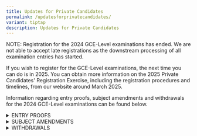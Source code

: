 ```yaml
---
title: Updates for Private Candidates
permalink: /updatesforprivatecandidates/
variant: tiptap
description: Updates for Private Candidates
---
```

<p>NOTE: Registration for the 2024 GCE-Level examinations has ended. We are
not able to accept late registrations as the downstream processing of all
examination entries has started.</p>
<p>If you wish to register for the GCE-Level examinations, the next time
you can do is in 2025. You can obtain more information on the 2025 Private
Candidates' Registration Exercise, including the registration procedures
and timelines, from our website around March 2025.</p>
<p>Information regarding entry proofs, subject amendments and withdrawals
for the 2024 GCE-Level examinations can be found below.</p>
<div data-type="detailGroup" class="isomer-accordion isomer-accordion-white">
<details class="isomer-details">
<summary>ENTRY PROOFS</summary>
<div data-type="detailsContent" class="isomer-details-content">
<p><strong>Entry Proofs for Mid-Year and Year-End Examinations</strong>
</p>
<p></p>
<p>The dates of release of the GCE-Level entry proofs (EPs) are found in
the <a href="/important-dates-for-candidates/" rel="noopener noreferrer nofollow" target="_blank">important dates for candidates</a>.</p>
<p>You will be posted to different examination centres for the different
Mode of Assessment (MOA) examinations i.e. Oral, Science Practical, Written
examinations. As such, it is important to check your Entry Proof before
the examinations.</p>
<p>You may refer to the Candidates Portal's&nbsp;<a href="https://go.gov.sg/guideonexamregistration" rel="noopener noreferrer nofollow" target="_blank">guide on examination registration</a> for
the steps to retrieve your EPs from the system.</p>
<p>You are required to bring a hardcopy EP for your examinations, as it will
be used for attendance verification.</p>
<p><strong>Science Practical Notifications</strong>
</p>
<p>Details regarding your assigned examination centres and reporting times
for your Science practical examinations will be found in the Science practical
notifications.</p>
<p>These notifications are available for download from Candidates Portal,
7 days before each of your Science practical examinations. You will receive
an email notification. Please ensure that your email address is valid.</p>
<p>Please contact SEAB if you have not received the notifications by the
above-mentioned timeline.</p>
</div>
</details>
<details class="isomer-details">
<summary>SUBJECT AMENDMENTS</summary>
<div data-type="detailsContent" class="isomer-details-content">
<p>All amendments of Year-End subjects must be made through <a href="https://myexams.seab.gov.sg/auth/login" rel="noopener noreferrer nofollow" target="_blank">Candidates Portal</a> by&nbsp;<strong>Friday,&nbsp;21 June 2024, 11:00pm</strong>.
We do not accept amendment requests via email or call.</p>
<p>No additional fees for amendments will be levied if:</p>
<ul data-tight="true" class="tight">
<li>
<p>you have not paid your examination fees online; and</p>
</li>
<li>
<p>the amendments are made before the end of the registration period.</p>
</li>
</ul>
<p>If you would like to amend your registered Year-End subjects after payment
has been made or after the registration deadline of <strong>Friday, 31 May 2024, 11:00pm</strong>,
you will need to pay an&nbsp;amendment fee of $21.80 (inclusive of GST)&nbsp;per
amendment request, in addition to the fee for each of your added subjects.
The fees for the added subjects are inclusive of GST.</p>
<p>You will receive a refund of the fees for any Year-End subjects that you
have removed if your request is submitted by 21 June 2024.</p>
<p>If you have any enquiries, you can write to us through this <a href="https://form.gov.sg/5dc02f345f93b5001904159d" rel="noopener noreferrer nofollow" target="_blank">form</a>.</p>
</div>
</details>
<details class="isomer-details">
<summary>WITHDRAWALS</summary>
<div data-type="detailsContent" class="isomer-details-content">
<p>All applications for withdrawals must be made through <a href="https://myexams.seab.gov.sg/auth/login" rel="noopener noreferrer nofollow" target="_blank">Candidates Portal </a>by
2 September 2024, 11:00pm. Withdrawal requests made after&nbsp;2 September
2024, 11:00pm&nbsp;will not be considered and candidates will receive absent
grade(s) for the subjects they did not sit for.</p>
<p><strong><u>Withdrawal with refund of the subject fees</u></strong>
</p>
<p>a) A 50% refund of the subject fee(s) paid may be provided if your withdrawal
request is submitted to SEAB by&nbsp;21 June 2024, 11:00pm and you have
not sat for any component of the registered subjects that you are withdrawing
from. Refunds are not provided for withdrawal requests made after 21 June
2024, 11:00pm.</p>
<p>b) For candidates who have been admitted to a tertiary institution and
wish to withdraw your registration, a 100% refund of the subject fee(s)
paid may be provided if your withdrawal request is submitted through the&nbsp;
<a href="https://myexams.seab.gov.sg/auth/login" rel="noopener noreferrer nofollow" target="_blank">Candidates Portal</a>with the supporting documents confirming your tertiary
admission, by&nbsp;21 June 2024, 11:00pm.&nbsp;</p>
<p>You will receive your refund approximately one month after your withdrawal
request has been approved by SEAB. Please note that any late registration
fee and subject amendment fees are non-refundable.</p>
</div>
</details>
</div>
<p></p>